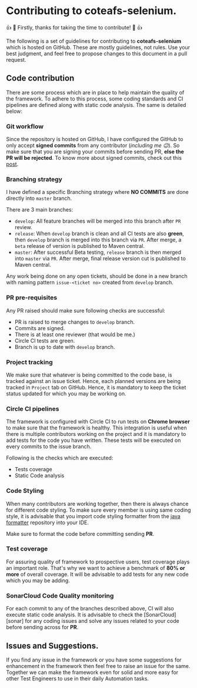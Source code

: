 # Contributing to coteafs-selenium.

:+1: :tada: Firstly, thanks for taking the time to contribute! :tada: :+1:

The following is a set of guidelines for contributing to **coteafs-selenium** which is hosted on GitHub. These are mostly guidelines, not rules. Use your best judgment, and feel free to propose changes to this document in a pull request.

## Code contribution

There are some process which are in place to help maintain the quality of the framework. To adhere to this process, some coding standards and CI pipelines are defined along with static code analysis. The same is detailed below:

### Git workflow

Since the repository is hosted on GitHub, I have configured the GitHub to only accept **signed commits** from any contributor (_including me :wink:_). So make sure that you are signing your commits before sending PR, **else the PR will be rejected**. To know more about signed commits, check out this [post][sign-commit].

### Branching strategy

I have defined a specific Branching strategy where **NO COMMITS** are done directly into `master` branch.

There are 3 main branches:
- `develop`: All feature branches will be merged into this branch after `PR` review.
- `release`: When `develop` branch is clean and all CI tests are also **green**, then `develop` branch is merged into this branch via `PR`. After merge, a `beta` release of version is published to Maven central.
- `master`: After successful Beta testing, `release` branch is then merged into `master` via `PR`. After merge, final release version cut is published to Maven central.

Any work being done on any open tickets, should be done in a new branch with naming pattern `issue-<ticket no>` created from `develop` branch.

### PR pre-requisites

Any PR raised should make sure following checks are successful:
- PR is raised to merge changes to `develop` branch.
- Commits are signed.
- There is at least one reviewer (that would be me.)
- Circle CI tests are green.
- Branch is up to date with `develop` branch.

### Project tracking

We make sure that whatever is being committed to the code base, is tracked against an issue ticket. Hence, each planned versions are being tracked in `Project` tab on GitHub. Hence, it is mandatory to keep the ticket status updated for which you may be working on.

### Circle CI pipelines

The framework is configured with Circle CI to run tests on **Chrome browser** to make sure that the framework is healthy. This integration is useful when there is multiple contributors working on the project and it is mandatory to add tests for the code you have written. These tests will be executed on every commits to the issue branch.

Following is the checks which are executed:
- Tests coverage
- Static Code analysis

### Code Styling

When many contributors are working together, then there is always chance for different code styling. To make sure every member is using same coding style, it is advisable that you import code styling formatter from the [java formatter][formatter] repository into your IDE.

Make sure to format the code before committing sending **PR**.

### Test coverage

For assuring quality of framework to prospective users, test coverage plays an important role. That's why we want to achieve a benchmark of **80% or more** of overall coverage. It will be advisable to add tests for any new code which you may be adding.

### SonarCloud Code Quality monitoring

For each commit to any of the branches described above, CI will also execute static code analysis. It is advisable to check the [SonarCloud][sonar] for any coding issues and solve any issues related to your code before sending across for **PR**.

## Issues and Suggestions.

If you find any issue in the framework or you have some suggestions for enhancement in the framework then feel free to raise an issue for the same. Together we can make the framework even for solid and more easy for other Test Engineers to use in their daily Automation tasks.

[sign-commit]: https://help.github.com/en/articles/signing-commits
[formatter]: https://github.com/WasiqB/java-formatter
